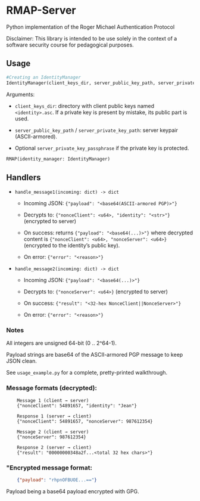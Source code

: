 # RMAP-Server

Python implementation of the Roger Michael Authentication Protocol

Disclaimer: This library is intended to be use solely in the context of a software security course for pedagogical purposes.


## Usage

```python
#Creating an IdentityManager
IdentityManager(client_keys_dir, server_public_key_path, server_private_key_path, server_private_key_passphrase=None)
```
Arguments:

 - `client_keys_dir`: directory with client public keys named `<identity>.asc`.
If a private key is present by mistake, its public part is used.

 - `server_public_key_path` / `server_private_key_path`: server keypair (ASCII-armored).

 - Optional `server_private_key_passphrase` if the private key is protected.

```python
RMAP(identity_manager: IdentityManager)
```

## Handlers

 * `handle_message1(incoming: dict) -> dict`

    - Incoming JSON: `{"payload": "<base64(ASCII-armored PGP)>"}`

    - Decrypts to: `{"nonceClient": <u64>, "identity": "<str>"}` (encrypted to server)

    - On success: returns `{"payload": "<base64(...)>"}` where decrypted content is `{"nonceClient": <u64>, "nonceServer": <u64>}` (encrypted to the identity’s public key).

    - On error: `{"error": "<reason>"}`

 * `handle_message2(incoming: dict) -> dict`

    - Incoming JSON: `{"payload": "<base64(...)>"}`

    - Decrypts to: `{"nonceServer": <u64>}` (encrypted to server)

    - On success: `{"result": "<32-hex NonceClient||NonceServer>"}`

    - On error: `{"error": "<reason>"}`

### Notes

All integers are unsigned 64-bit (0 .. 2^64-1).

Payload strings are base64 of the ASCII-armored PGP message to keep JSON clean.

See `usage_example.py` for a complete, pretty-printed walkthrough.


### Message formats (decrypted):

```
    Message 1 (client → server)
    {"nonceClient": 54891657, "identity": "Jean"}

    Response 1 (server → client)
    {"nonceClient": 54891657, "nonceServer": 987612354}

    Message 2 (client → server)
    {"nonceServer": 987612354}

    Response 2 (server → client)
    {"result": "00000000348a2f...<total 32 hex chars>"}
```

### "Encrypted message format:

```json
    {"payload": "rhpnOFBUOE...=="}
```
Payload being a base64 payload encrypted with GPG.
